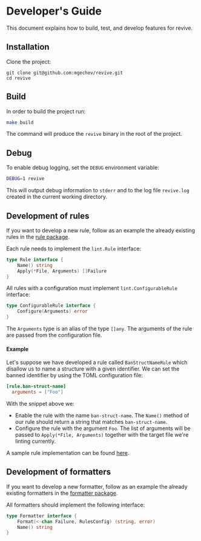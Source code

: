 # Developer's Guide

This document explains how to build, test, and develop features for revive.

## Installation

Clone the project:

```
git clone git@github.com:mgechev/revive.git
cd revive
```
## Build

In order to build the project run:
```bash
make build
```

The command will produce the `revive` binary in the root of the project.

## Debug

To enable debug logging, set the `DEBUG` environment variable:

```sh
DEBUG=1 revive
```

This will output debug information to `stderr` and to the log file `revive.log` created in the current working directory.

## Development of rules

If you want to develop a new rule, follow as an example the already existing rules in the [rule package](https://github.com/mgechev/revive/tree/master/rule).

Each rule needs to implement the `lint.Rule` interface: 
```go
type Rule interface {
	Name() string
	Apply(*File, Arguments) []Failure
}
```
All rules with a configuration must implement `lint.ConfigurableRule` interface:
```go
type ConfigurableRule interface {
	Configure(Arguments) error
}
```

The `Arguments` type is an alias of the type `[]any`. The arguments of the rule are passed from the configuration file.

#### Example

Let's suppose we have developed a rule called `BanStructNameRule` which disallow us to name a structure with a given identifier. We can set the banned identifier by using the TOML configuration file:

```toml
[rule.ban-struct-name]
  arguments = ["Foo"]
```

With the snippet above we:

- Enable the rule with the name `ban-struct-name`. The `Name()` method of our rule should return a string that matches `ban-struct-name`.
- Configure the rule with the argument `Foo`. The list of arguments will be passed to `Apply(*File, Arguments)` together with the target file we're linting currently.

A sample rule implementation can be found [here](/rule/argument_limit.go).


## Development of formatters

If you want to develop a new formatter, follow as an example the already existing formatters in the [formatter package](https://github.com/mgechev/revive/tree/master/formatter).

All formatters should implement the following interface:

```go
type Formatter interface {
	Format(<-chan Failure, RulesConfig) (string, error)
	Name() string
}
```
